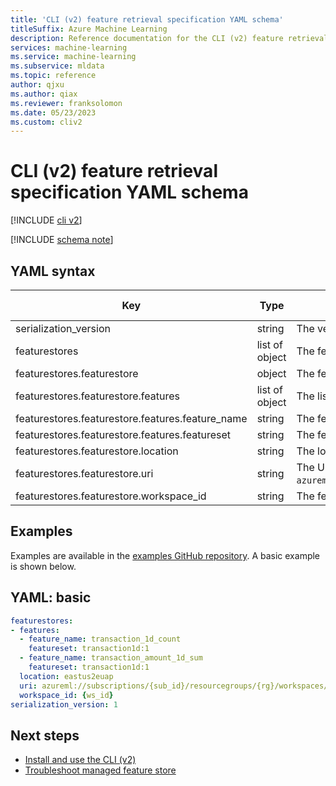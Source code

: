 ```yaml
---
title: 'CLI (v2) feature retrieval specification YAML schema'
titleSuffix: Azure Machine Learning
description: Reference documentation for the CLI (v2) feature retrieval specification YAML schema.
services: machine-learning
ms.service: machine-learning
ms.subservice: mldata
ms.topic: reference
author: qjxu
ms.author: qiax
ms.reviewer: franksolomon
ms.date: 05/23/2023
ms.custom: cliv2
---
```


# CLI (v2) feature retrieval specification YAML schema

[!INCLUDE [cli v2](../../includes/machine-learning-cli-v2.md)]

[!INCLUDE [schema note](../../includes/machine-learning-preview-old-json-schema-note.md)]

## YAML syntax


| Key | Type | Description | Allowed values | Default value |
|--|--|--|--|--|
| serialization_version | string | The version to serialize this spec file. |  |  |
| featurestores | list of object | The feature stores. |  |  |
| featurestores.featurestore | object | The feature store object. |  |  |
| featurestores.featurestore.features | list of object | The list of features to retrieve from this feature store. |  |  |
| featurestores.featurestore.features.feature_name | string | The feature name. |  |  |
| featurestores.featurestore.features.featureset | string | The feature name and version in the format of `featureset_name:version`. |  |  |
| featurestores.featurestore.location | string | The location of the feature store. |  |  |
| featurestores.featurestore.uri | string | The URI of the feature store in the format of `azureml://subscriptions/{sub_id}/resourceGroups/{rg}/workspaces/{featurestore_name}`. |  |  |
| featurestores.featurestore.workspace_id | string | The feature store workspace ID. |  |  |

## Examples

Examples are available in the [examples GitHub repository](https://github.com/Azure/azureml-examples/tree/main/cli). A basic example is shown below.

## YAML: basic

```yaml
featurestores:
- features:
  - feature_name: transaction_1d_count
    featureset: transaction1d:1
  - feature_name: transaction_amount_1d_sum
    featureset: transaction1d:1
  location: eastus2euap
  uri: azureml://subscriptions/{sub_id}/resourcegroups/{rg}/workspaces/{ws_name}
  workspace_id: {ws_id}
serialization_version: 1
```

## Next steps

- [Install and use the CLI (v2)](how-to-configure-cli.md)
- [Troubleshoot managed feature store](troubleshooting-managed-feature-store.md)